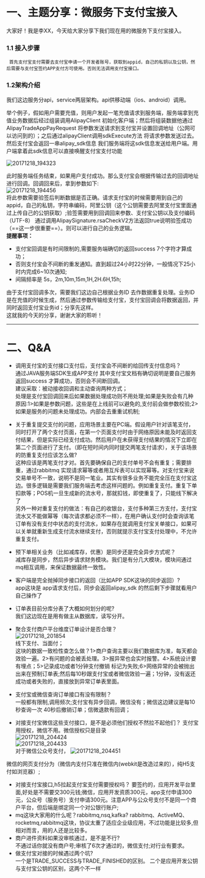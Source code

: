 # 一、主题分享：微服务下支付宝接入
   大家好！我是李XX，今天给大家分享下我们现在用的微服务下支付宝接入。


### 1.1 接入步骤
     首先支付宝支付需要去支付宝申请一个开发者账号，获取到appid，自己的私钥以及公钥，然后需要与支付宝签约APP支付方可使用。否则无法调用支付宝接口。
### 1.2架构介绍
 我们这边服务分api，service两层架构。api供移动端（ios、android）调用。
 
 举个例子，假如用户需要充值，则用户发起一笔充值请求到服务端，服务端拿到充值业务数据后经过组装调用AlipayClient  初始化客户端；然后将组装数据他通过AlipayTradeAppPayRequest 将参数发送请求到支付宝并设置回调地址（公网可以访问到的）；之后通过alipayClient调用sdkExecute方法 将请求参数发送过去。然后支付宝会返回一串alipay_sdk信息 我们服务端将这sdk信息发送给用户端。用户端拿着此sdk信息可以直接唤醒支付宝支付功能<br>
 
 ![20171218_194323](http://wechat.lixf.cn/img/20171218_194323.png)</br>
 
此时服务端任务结束，如果用户支付成功。那么支付宝会根据传输过去的回调地址进行回调。回调回来后，拿到参数如下:<br>
![20171218_194456](http://wechat.lixf.cn/img/20171218_194456.png)</br>
 将此参数需要验签后判断数据是否正确。请求支付宝的时候需要用到自己的appid，自己的私钥，字符串编码，阿里公钥（这个公钥需要去阿里支付宝里面通过上传自己的公钥获取）;验签需要用到回调回来参数、支付宝公钥以及支付编码（UTF-8） 通过调用AlipaySignature.rsaCheckV2方法返回true说明验签成功（==这一步很重要==）。则可以进行自己的业务逻辑。<br>
 **提醒事项：**<br>
-    支付宝回调是有时间限制的,需要服务端确切的返回success  7个字符才算成功；
-    否则支付宝会不间断的重发通知。直到超过24小时22分钟，一般情况下25小时内完成6~10次通知;
-    间隔频率是 5s，2m,10m,15m,1H,2H.6H,15h;

由于支付宝回调多次，需要我们这边自己根据业务ID 去作数据重复处理。业务ID是在充值的时候生成，然后通过参数传输给支付宝，支付宝回调会将数据返回，并同时返回支付宝业务id；分享先这样。
<br>这就我的今天的分享，谢谢大家的聆听！



****

# 二、Q&A
-  调用支付宝的支付接口支付后，支付宝会不间断的给回传支付信息吗？<br>
通过JAVA服务端SDK生成APP支付  其中支付宝文档有确切说明是要自己服务返回success 才算成功，否则会不间断回调。<br>
建议采取：被动接收回调和主动查询两种方式；<br>
处理是支付宝回调回来后如果数据处理成功则不用处理;如果是失败会有几种原因:1>如果是参数问题，这些是在上线前可以避免的,支付前会做参数校验;2>如果是服务的问题未处理成功。内部会去重重试机制;<br>
- 关于重复提交支付的问题，应用场景主要在PC端。假设用户针对该笔支付，同时打开了两个支付页面，在第一个页面支付时由于网络原因未能及时返回支付结果，但是实际已经支付成功。然后用户在未获得支付结果的情况下立即在第二个页面进行了支付。（即在短时间内同时提交两笔支付请求），关于该场景的防重复支付应该怎么做?<br>
这种应该是两笔支付才对。首先要确保自己的支付单号不会有重复；需要排重，通过rabbitmq 实现请求幂等或者用互斥表可以实现幂等。对支付宝来说交易单号不一致，说明不是同一笔业。其实有很多业务不能完全压在支付宝这边。很多逻辑是需要我们服务端去考虑这样问题的。例如重复支付。重复下单扣款等；POS机一旦生成新的流水号，那就扣钱，即使重复了，只能线下解决了<br>另外一种对重复支付的做法：有自己的收银台，支付多种第三方支付，支付宝流水又不能做幂等（每次请求都必须不一样），在用户确认支付时会查询该笔订单有没有支付中状态的支付流水，如果存在就调用支付宝关单接口，如果可以关单就重新生成支付流水继续支付，否则就提示支付宝支付处理中，不允许重复支付。

- 预下单相关业务（比如减库存，优惠）是同步还是完全异步方式呢？<br>
 减库存是同步，然后异步请求财务模块。我们是有分几大模块，模块间通过mq相互调用，来保证数据最终一致性。
- 客户端是完全抛掉同步接口的返回（比如APP SDK这块的同步返回）?<br>
 app这块是 app请求支付后，同步会返回alipay_sdk 的然后剩下步骤就看用户自己操作了
- 订单表目前分库分表了大概如何划分的呢?<br>
我们这边现在是用有做主从数据库，读写分开。
- 聚合支付商户平台维度订单设计是否合理？<br>
![20171218_201854](http://wechat.lixf.cn/img/20171218_201854.png)</br>
线下支付、当面付；<br>这块的数据一致检性查怎么做？1>商户查询主要以我们数据库为准，每天都会效验一遍。2>有问题的会被丢处理。3>报异常也会实时报警。4>系统设计要有埋点；5>记录成功或者1分钟支付撤销 标记为失败;6>网络异常的会被抛出出来在预制订单表;然后每10秒跟支付宝或者微信效验一遍；1分钟，没有返还成功或者失败的，直接放到异常订单表里面。
- 支付宝或微信查询订单接口有没有限制？<br>
一般都有限制,调用频次;支付宝有异步回调，微信没有；微信这边建议是每10秒查询一次 40秒后撤销订单；信微退款有回调；
- 对接支付宝微信这些支付接口，是不是必须他们授权不然拉不起他们？
支付宝用授权，微信不用。微信授权只是目录<br>
![20171218_204424](http://wechat.lixf.cn/img/20171218_204424.png)</br>
![20171218_204433](http://wechat.lixf.cn/img/20171218_204433.png)</br>
对于微信公众号支付，
![20171218_204451](http://wechat.lixf.cn/img/20171218_204451.png)</br>

微信的网页支付分为（微信内支付只准在微信内(webkit是改造过来的），纯H5支付如浏览器）;<br>
- 对接支付宝接口,h5拉起支付宝支付需要授权吗？
要签约的，应用开发平台里面,好处是不需要交300元钱;微信，应用开发资质300元，app支付申请300元，公众号（服务号）支付申请300元。注意APP与公众号支付不是同一个商户平台，但后端是绑定同一个对公银行账户;
- mq这块大家用的什么呢？rabbitmq,nsq,kafka?
rabbitmq、ActiveMQ、rocketmq,rabbitmq这块，协议太重了适应企业级应用，不过功能是比较多,但相对而言，用的人还是比较多。
- 商户进件资料如果没审核通过，是不是不行?<br>
不通过话你就没有商户号;审核了6次才通过的，微信支付;对行业有要求。
- 做支付宝对接的时候遇过两个坑?<br>
一个是TRADE_SUCCESS与TRADE_FINISHED的区别。
二个是应用开发公钥与支付宝公钥的区别，这两个不一样